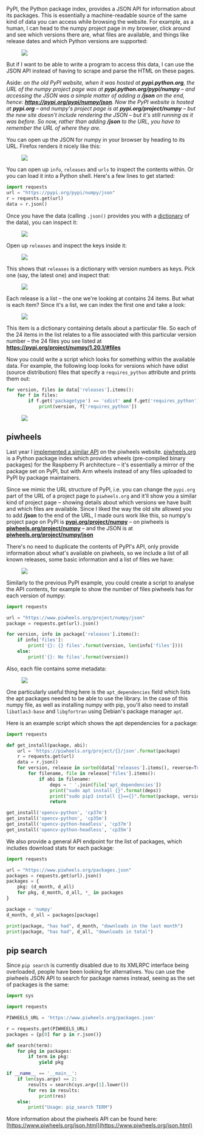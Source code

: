 PyPI, the Python package index, provides a JSON API for information about its packages. This is
essentially a machine-readable source of the same kind of data you can access while browsing the
website. For example, as a human, I can head to the numpy project page in my browser, click around
and see which versions there are, what files are available, and things like release dates and which
Python versions are supported:

<figure class="wp-block-image">
<img src="images/numpy-project-page-1024x546.png" />
</figure>

But if I want to be able to write a program to access this data, I can use the JSON API instead of
having to scrape and parse the HTML on these pages.

Aside: *on the old PyPI website, when it was hosted at **pypi.python.org**, the URL of the numpy
project page was at **pypi.python.org/pypi/numpy** – and accessing the JSON was a simple matter of
adding a **/json** on the end, hence: **https://pypi.org/pypi/numpy/json**. Now the PyPI website is
hosted at **pypi.org** – and numpy's project page is at **pypi.org/project/numpy** – but the new
site doesn't include rendering the JSON – but it's still running as it was before. So now, rather
than adding **/json** to the URL, you have to remember the URL of where they are.*

You can open up the JSON for numpy in your browser by heading to its URL. Firefox renders it nicely
like this:

<figure class="wp-block-image">
<img src="images/Screenshot-from-2021-03-07-22-00-41.png" />
</figure>

You can open up `info`, `releases` and `urls` to inspect the contents within. Or you can load it
into a Python shell. Here's a few lines to get started:

```python
import requests
url = "https://pypi.org/pypi/numpy/json"
r = requests.get(url)
data = r.json()
```

Once you have the data (calling `.json()` provides you with a
[dictionary](https://docs.python.org/3/tutorial/datastructures.html#dictionaries) of the data), you
can inspect it:

<figure class="wp-block-image">
<img src="images/Screenshot-from-2021-03-07-22-46-21.png" />
</figure>

Open up `releases` and inspect the keys inside it:

<figure class="wp-block-image">
<img src="images/Screenshot-from-2021-03-07-22-58-50-1024x206.png" />
</figure>

This shows that `releases` is a dictionary with version numbers as keys. Pick one (say, the latest
one) and inspect that:

<figure class="wp-block-image">
<img src="images/Screenshot-from-2021-03-07-23-29-21.png" />
</figure>

Each release is a list – the one we're looking at contains 24 items. But what is each item? Since
it's a list, we can index the first one and take a look:

<figure class="wp-block-image">
<img src="images/Screenshot-from-2021-03-07-23-29-54-1024x323.png" />
</figure>

This item is a dictionary containing details about a particular file. So each of the 24 items in the
list relates to a file associated with this particular version number – the 24 files you see listed
at **<https://pypi.org/project/numpy/1.20.1/#files>**

Now you could write a script which looks for something within the available data. For example, the
following loop looks for versions which have sdist (source distribution) files that specify a
`requires_python` attribute and prints them out:

```python
for version, files in data['releases'].items():
    for f in files:
        if f.get('packagetype') == 'sdist' and f.get('requires_python'):
            print(version, f['requires_python'])
```

<figure class="wp-block-image">
<img src="images/Screenshot-from-2021-03-07-23-46-34.png" />
</figure>

## piwheels

Last year I [implemented a similar
API](https://blog.piwheels.org/requires-python-support-new-project-page-layout-and-a-new-json-api/)
on the piwheels website. [piwheels.org](https://www.piwheels.org/) is a Python package index which
provides wheels (pre-compiled binary packages) for the Raspberry Pi architecture – it's essentially
a mirror of the package set on PyPI, but with Arm wheels instead of any files uploaded to PyPI by
package maintainers.

Since we mimic the URL structure of PyPI, i.e. you can change the `pypi.org` part of the URL of a
project page to `piwheels.org` and it'll show you a similar kind of project page – showing details
about which versions we have built and which files are available. Since I liked the way the old site
allowed you to add **/json** to the end of the URL, I made ours work like this, so numpy's project
page on PyPI is **[pypi.org/project/numpy](https://pypi.org/project/numpy)** – on piwheels is
**[piwheels.org/project/numpy](https://www.piwheels.org/project/numpy)** – and the JSON is at
**[piwheels.org/project/numpy/json](https://www.piwheels.org/project/numpy/json)**

There's no need to duplicate the contents of PyPI's API, only provide information about what's
available on piwheels, so we include a list of all known releases, some basic information and a list
of files we have:

<figure class="wp-block-image size-large">
<img src="images/Screenshot-from-2021-03-07-23-58-43.png" />
</figure>

Similarly to the previous PyPI example, you could create a script to analyse the API contents, for
example to show the number of files piwheels has for each version of numpy:

```python
import requests

url = "https://www.piwheels.org/project/numpy/json"
package = requests.get(url).json()

for version, info in package['releases'].items():
    if info['files']:
        print('{}: {} files'.format(version, len(info['files'])))
    else:
        print('{}: No files'.format(version))
```

Also, each file contains some metadata:

<figure class="wp-block-image size-large">
<img src="images/Screenshot-from-2021-03-08-00-03-11.png" />
</figure>

One particularly useful thing here is the `apt_dependencies` field which lists the apt packages
needed to be able to use the library. In the case of this numpy file, as well as installing numpy
with pip, you'll also need to install `libatlas3-base` and `libgfortran` using Debian's package
manager `apt`.

Here is an example script which shows the apt dependencies for a package:

```python
import requests

def get_install(package, abi):
    url = 'https://piwheels.org/project/{}/json'.format(package)
    r = requests.get(url)
    data = r.json()
    for version, release in sorted(data['releases'].items(), reverse=True):
        for filename, file in release['files'].items():
            if abi in filename:
                deps = ' '.join(file['apt_dependencies'])
                print("sudo apt install {}".format(deps))
                print("sudo pip3 install {}=={}".format(package, version))
                return

get_install('opencv-python', 'cp37m')
get_install('opencv-python', 'cp35m')
get_install('opencv-python-headless', 'cp37m')
get_install('opencv-python-headless', 'cp35m')
```

We also provide a general API endpoint for the list of packages, which includes download stats for
each package:

```python
import requests

url = "https://www.piwheels.org/packages.json"
packages = requests.get(url).json()
packages = {
    pkg: (d_month, d_all)
    for pkg, d_month, d_all, *_ in packages
}

package = 'numpy'
d_month, d_all = packages[package]

print(package, "has had", d_month, "downloads in the last month")
print(package, "has had", d_all, "downloads in total")
```

## pip search

Since `pip search` is currently disabled due to its XMLRPC interface being overloaded, people have
been looking for alternatives. You can use the piwheels JSON API to search for package names
instead, seeing as the set of packages is the same:

```python
import sys

import requests

PIWHEELS_URL = 'https://www.piwheels.org/packages.json'

r = requests.get(PIWHEELS_URL)
packages = {p[0] for p in r.json()}

def search(term):
    for pkg in packages:
        if term in pkg:
            yield pkg

if __name__ == '__main__':
    if len(sys.argv) == 2:
        results = search(sys.argv[1].lower())
        for res in results:
            print(res)
    else:
        print("Usage: pip_search TERM")
```

More information about the piwheels API can be found here:
[https://www.piwheels.org/json.html](https://www.piwheels.org/json.html)
